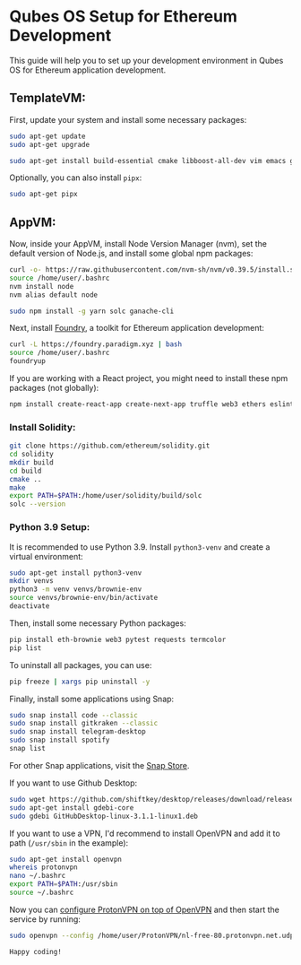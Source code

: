 # Qubes OS Setup for Ethereum Development

This guide will help you to set up your development environment in Qubes OS for Ethereum application development.

## TemplateVM:

First, update your system and install some necessary packages:

```bash
sudo apt-get update
sudo apt-get upgrade

sudo apt-get install build-essential cmake libboost-all-dev vim emacs git python3 python3-pip default-jdk nodejs npm curl wget snapd qubes-snapd-helper libreoffice
```

Optionally, you can also install `pipx`:

```bash
sudo apt-get pipx
```

## AppVM:

Now, inside your AppVM, install Node Version Manager (nvm), set the default version of Node.js, and install some global npm packages:

```bash
curl -o- https://raw.githubusercontent.com/nvm-sh/nvm/v0.39.5/install.sh | bash
source /home/user/.bashrc
nvm install node
nvm alias default node

sudo npm install -g yarn solc ganache-cli
```

Next, install [Foundry](https://getfoundry.sh/), a toolkit for Ethereum application development:

```bash
curl -L https://foundry.paradigm.xyz | bash
source /home/user/.bashrc
foundryup
```

If you are working with a React project, you might need to install these npm packages (not globally):

```bash
npm install create-react-app create-next-app truffle web3 ethers eslint prettier
```

### Install Solidity:

```bash
git clone https://github.com/ethereum/solidity.git
cd solidity
mkdir build
cd build
cmake ..
make
export PATH=$PATH:/home/user/solidity/build/solc
solc --version
```

### Python 3.9 Setup:

It is recommended to use Python 3.9. Install `python3-venv` and create a virtual environment:

```bash
sudo apt-get install python3-venv
mkdir venvs
python3 -m venv venvs/brownie-env
source venvs/brownie-env/bin/activate
deactivate
```

Then, install some necessary Python packages:

```bash
pip install eth-brownie web3 pytest requests termcolor
pip list
```

To uninstall all packages, you can use:

```bash
pip freeze | xargs pip uninstall -y
```

Finally, install some applications using Snap:

```bash
sudo snap install code --classic
sudo snap install gitkraken --classic
sudo snap install telegram-desktop
sudo snap install spotify
snap list
```
For other Snap applications, visit the [Snap Store](https://snapcraft.io/store).

If you want to use Github Desktop:

```bash
sudo wget https://github.com/shiftkey/desktop/releases/download/release-3.1.1-linux1/GitHubDesktop-linux-3.1.1-linux1.deb
sudo apt-get install gdebi-core
sudo gdebi GitHubDesktop-linux-3.1.1-linux1.deb
```

If you want to use a VPN, I'd recommend to install OpenVPN and add it to path (`/usr/sbin` in the example):
```bash
sudo apt-get install openvpn
whereis protonvpn
nano ~/.bashrc
export PATH=$PATH:/usr/sbin
source ~/.bashrc
```
Now you can [configure ProtonVPN on top of OpenVPN](https://protonvpn.com/support/linux-openvpn/) and then start the service by running:
```bash
sudo openvpn --config /home/user/ProtonVPN/nl-free-80.protonvpn.net.udp.ovpn --auth-user-pass /home/user/ProtonVPN/credentials.txt
```

```
Happy coding!
```
